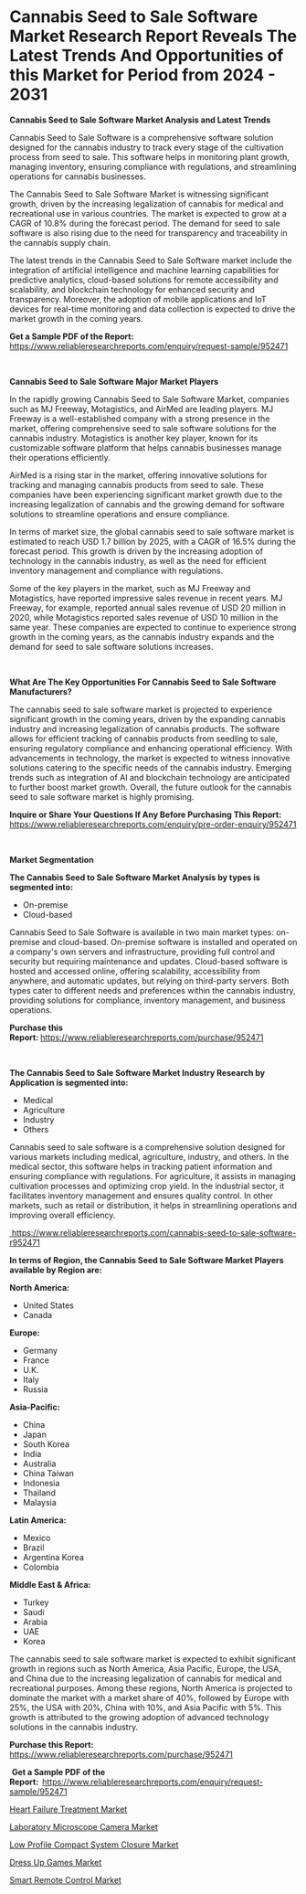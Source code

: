 <p><h1>Cannabis Seed to Sale Software Market Research Report Reveals The Latest Trends And Opportunities of this Market for Period from 2024 - 2031</h1></p><p><strong>Cannabis Seed to Sale Software Market Analysis and Latest Trends</strong></p>
<p><p>Cannabis Seed to Sale Software is a comprehensive software solution designed for the cannabis industry to track every stage of the cultivation process from seed to sale. This software helps in monitoring plant growth, managing inventory, ensuring compliance with regulations, and streamlining operations for cannabis businesses. </p><p>The Cannabis Seed to Sale Software Market is witnessing significant growth, driven by the increasing legalization of cannabis for medical and recreational use in various countries. The market is expected to grow at a CAGR of 10.8% during the forecast period. The demand for seed to sale software is also rising due to the need for transparency and traceability in the cannabis supply chain. </p><p>The latest trends in the Cannabis Seed to Sale Software market include the integration of artificial intelligence and machine learning capabilities for predictive analytics, cloud-based solutions for remote accessibility and scalability, and blockchain technology for enhanced security and transparency. Moreover, the adoption of mobile applications and IoT devices for real-time monitoring and data collection is expected to drive the market growth in the coming years.</p></p>
<p><strong>Get a Sample PDF of the Report:&nbsp;</strong> <a href="https://www.reliableresearchreports.com/enquiry/request-sample/952471">https://www.reliableresearchreports.com/enquiry/request-sample/952471</a></p>
<p>&nbsp;</p>
<p><strong>Cannabis Seed to Sale Software Major Market Players</strong></p>
<p><p>In the rapidly growing Cannabis Seed to Sale Software Market, companies such as MJ Freeway, Motagistics, and AirMed are leading players. MJ Freeway is a well-established company with a strong presence in the market, offering comprehensive seed to sale software solutions for the cannabis industry. Motagistics is another key player, known for its customizable software platform that helps cannabis businesses manage their operations efficiently.</p><p>AirMed is a rising star in the market, offering innovative solutions for tracking and managing cannabis products from seed to sale. These companies have been experiencing significant market growth due to the increasing legalization of cannabis and the growing demand for software solutions to streamline operations and ensure compliance.</p><p>In terms of market size, the global cannabis seed to sale software market is estimated to reach USD 1.7 billion by 2025, with a CAGR of 16.5% during the forecast period. This growth is driven by the increasing adoption of technology in the cannabis industry, as well as the need for efficient inventory management and compliance with regulations.</p><p>Some of the key players in the market, such as MJ Freeway and Motagistics, have reported impressive sales revenue in recent years. MJ Freeway, for example, reported annual sales revenue of USD 20 million in 2020, while Motagistics reported sales revenue of USD 10 million in the same year. These companies are expected to continue to experience strong growth in the coming years, as the cannabis industry expands and the demand for seed to sale software solutions increases.</p></p>
<p>&nbsp;</p>
<p><strong>What Are The Key Opportunities For Cannabis Seed to Sale Software Manufacturers?</strong></p>
<p><p>The cannabis seed to sale software market is projected to experience significant growth in the coming years, driven by the expanding cannabis industry and increasing legalization of cannabis products. The software allows for efficient tracking of cannabis products from seedling to sale, ensuring regulatory compliance and enhancing operational efficiency. With advancements in technology, the market is expected to witness innovative solutions catering to the specific needs of the cannabis industry. Emerging trends such as integration of AI and blockchain technology are anticipated to further boost market growth. Overall, the future outlook for the cannabis seed to sale software market is highly promising.</p></p>
<p><strong>Inquire or Share Your Questions If Any Before Purchasing This Report:</strong> <a href="https://www.reliableresearchreports.com/enquiry/pre-order-enquiry/952471">https://www.reliableresearchreports.com/enquiry/pre-order-enquiry/952471</a></p>
<p>&nbsp;</p>
<p><strong>Market Segmentation</strong></p>
<p><strong>The Cannabis Seed to Sale Software Market Analysis by types is segmented into:</strong></p>
<p><ul><li>On-premise</li><li>Cloud-based</li></ul></p>
<p><p>Cannabis Seed to Sale Software is available in two main market types: on-premise and cloud-based. On-premise software is installed and operated on a company's own servers and infrastructure, providing full control and security but requiring maintenance and updates. Cloud-based software is hosted and accessed online, offering scalability, accessibility from anywhere, and automatic updates, but relying on third-party servers. Both types cater to different needs and preferences within the cannabis industry, providing solutions for compliance, inventory management, and business operations.</p></p>
<p><strong>Purchase this Report:&nbsp;</strong><a href="https://www.reliableresearchreports.com/purchase/952471">https://www.reliableresearchreports.com/purchase/952471</a></p>
<p>&nbsp;</p>
<p><strong>The Cannabis Seed to Sale Software Market Industry Research by Application is segmented into:</strong></p>
<p><ul><li>Medical</li><li>Agriculture</li><li>Industry</li><li>Others</li></ul></p>
<p><p>Cannabis seed to sale software is a comprehensive solution designed for various markets including medical, agriculture, industry, and others. In the medical sector, this software helps in tracking patient information and ensuring compliance with regulations. For agriculture, it assists in managing cultivation processes and optimizing crop yield. In the industrial sector, it facilitates inventory management and ensures quality control. In other markets, such as retail or distribution, it helps in streamlining operations and improving overall efficiency.</p></p>
<p><a href="https://www.reliableresearchreports.com/cannabis-seed-to-sale-software-r952471">&nbsp;https://www.reliableresearchreports.com/cannabis-seed-to-sale-software-r952471</a></p>
<p><strong>In terms of Region, the Cannabis Seed to Sale Software Market Players available by Region are:</strong></p>
<p>
    <p> <strong> North America: </strong>
        <ul>
            <li>United States</li>
            <li>Canada</li>
        </ul>
        </p> 
    <p> <strong> Europe: </strong>
        <ul>
            <li>Germany</li>
            <li>France</li>
            <li>U.K.</li>
            <li>Italy</li>
            <li>Russia</li>
        </ul>
        </p> 
    <p> <strong> Asia-Pacific: </strong>
        <ul>
            <li>China</li>
            <li>Japan</li>
            <li>South Korea</li>
            <li>India</li>
            <li>Australia</li>
            <li>China Taiwan</li>
            <li>Indonesia</li>
            <li>Thailand</li>
            <li>Malaysia</li>
        </ul>
        </p> 
    <p> <strong> Latin America: </strong>
        <ul>
            <li>Mexico</li>
            <li>Brazil</li>
            <li>Argentina Korea</li>
            <li>Colombia</li>
        </ul>
        </p> 
    <p> <strong> Middle East & Africa: </strong>
        <ul>
            <li>Turkey</li>
            <li>Saudi</li>
            <li>Arabia</li>
            <li>UAE</li>
            <li>Korea</li>
        </ul>
    </p>
    </p>
<p><p>The cannabis seed to sale software market is expected to exhibit significant growth in regions such as North America, Asia Pacific, Europe, the USA, and China due to the increasing legalization of cannabis for medical and recreational purposes. Among these regions, North America is projected to dominate the market with a market share of 40%, followed by Europe with 25%, the USA with 20%, China with 10%, and Asia Pacific with 5%. This growth is attributed to the growing adoption of advanced technology solutions in the cannabis industry.</p></p>
<p><strong>Purchase this Report: </strong><a href="https://www.reliableresearchreports.com/purchase/952471">https://www.reliableresearchreports.com/purchase/952471</a></p>
<p>&nbsp;<strong>Get a Sample PDF of the Report:&nbsp;&nbsp;</strong><a href="https://www.reliableresearchreports.com/enquiry/request-sample/952471">https://www.reliableresearchreports.com/enquiry/request-sample/952471</a></p>
<p><strong></strong></p>
<p><p><a href="https://github.com/pizolina/Market-Research-Report-List-5/blob/main/heart-failure-treatment-market.md">Heart Failure Treatment Market</a></p><p><a href="https://medium.com/@obiemante_40648/laboratory-microscope-camera-market-a-global-and-regional-analysis-focus-on-region-b6e0de8ba7ba">Laboratory Microscope Camera Market</a></p><p><a href="https://www.linkedin.com/pulse/exploring-low-profile-compact-system-closure-market-dynamics-ow41e?trackingId=GPhQY5PgRV%2BsNbWtWKQDdA%3D%3D">Low Profile Compact System Closure Market</a></p><p><a href="https://github.com/tamvrosiya/Market-Research-Report-List-5/blob/main/dress-up-games-market.md">Dress Up Games Market</a></p><p><a href="https://medium.com/@ivethfonsecal57/navigating-the-global-smart-remote-control-market-landscape-trends-forecasts-and-impact-analysis-43436f54f354">Smart Remote Control Market</a></p></p>